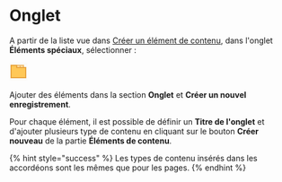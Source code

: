 # Onglet

A partir de la liste vue dans [Créer un élément de contenu](../creer-un-element-de-contenu.md), dans l'onglet **Éléments spéciaux**, sélectionner : 

![Onglet](../../.gitbook/assets/image%20%2813%29.png)

Ajouter des éléments dans la section **Onglet** et **Créer un nouvel enregistrement**.

Pour chaque élément, il est possible de définir un **Titre de l'onglet** et d'ajouter plusieurs type de contenu en cliquant sur le bouton **Créer nouveau** de la partie **Éléments de contenu**.

{% hint style="success" %}
Les types de contenu insérés dans les accordéons sont les mêmes que pour les pages.
{% endhint %}

